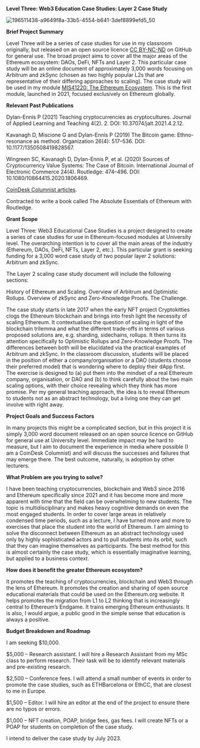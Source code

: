 **Level Three: Web3 Education Case Studies: Layer 2 Case Study**

![196511438-a9649f8a-33b5-4554-b641-3def8899efd5_50](https://user-images.githubusercontent.com/84196983/196559053-6ecd017a-ad12-491b-b55d-beedb14ac3bc.png) 

**Brief Project Summary**


Level Three will be a series of case studies for use in my classroom originally, but released on an open source licence [CC BY-NC-ND](https://creativecommons.org/licenses/by-nc-nd/2.0/) on GitHub for general use. The broad project aims to cover all the major areas of the Ethereum ecosystem: DAOs, DeFi, NFTs and Layer 2. This particular case study will be an online document of approximately 3,000 words focusing on Arbitrum and zkSync (chosen as two highly popular L2s that are representative of their differing approaches to scaling). The case study will be used in my module [MIS41220: The Ethereum Ecosystem](https://hub.ucd.ie/usis/!W_HU_MENU.P_PUBLISH?p_tag=MODULE&MODULE=MIS41220). This is the first module, launched in 2021, focused exclusively on Ethereum globally. 


**Relevant Past Publications**

Dylan-Ennis P (2021) Teaching cryptocurrencies as cryptocultures. Journal of Applied Learning and Teaching 4(2). 2. DOI: 10.37074/jalt.2021.4.2.12.

Kavanagh D, Miscione G and Dylan-Ennis P (2019) The Bitcoin game: Ethno-resonance as method. Organization 26(4): 517–536. DOI: 10.1177/1350508419828567.

Wingreen SC, Kavanagh D, Dylan-Ennis P, et al. (2020) Sources of Cryptocurrency Value Systems: The Case of Bitcoin. International Journal of Electronic Commerce 24(4). Routledge: 474–496. DOI: 10.1080/10864415.2020.1806469.

[CoinDesk Columnist articles](https://www.coindesk.com/author/PaulEnnis/).

Contracted to write a book called The Absolute Essentials of Ethereum with Routledge.


**Grant Scope**

Level Three: Web3 Educational Case Studies is a project designed to create a series of case studies for use in Ethereum-focused modules at University level. The overarching intention is to cover all the main areas of the industry (Ethereum, DAOs, DeFi, NFTs, Layer 2, etc.). This particular grant is seeking funding for a 3,000 word case study of two popular layer 2 solutions: Arbitrum and zkSync.

The Layer 2 scaling case study document will include the following sections:

History of Ethereum and Scaling.
Overview of Arbitrum and Optimistic Rollups.
Overview of zkSync and Zero-Knowledge Proofs.
The Challenge.

The case study starts in late 2017 when the early NFT project Cryptokitties clogs the Ethereum blockchain and brings into fresh light the necessity of scaling Ethereum. It contextualises the question of scaling in light of the blockchain trilemma and what the different trade-offs in terms of various proposed solutions are, e.g. sharding, sidechains, rollups. It then turns its attention specifically to Optimistic Rollups and Zero-Knowledge Proofs. The differences between both will be elucidated via the practical examples of Arbitrum and zkSync. In the classroom discussion, students will be placed in the position of either a company/organisation or a DAO (students choose their preferred model) that is wondering where to deploy their dApp first. The exercise is designed to (a) put them into the mindset of a real Ethereum company, organisation, or DAO and (b) to think carefully about the two main scaling options, with their choice revealing which they think has more promise. Per my general teaching approach, the idea is to reveal Ethereum to students not as an abstract technology, but a living one they can get involve with right away.

**Project Goals and Success Factors**

In many projects this might be a complicated section, but in this project it is simply 3,000 word document released on an open source licence on GitHub for general use at University level. Immediate impact may be hard to measure, but I aim to document the experience in media where possible (I am a CoinDesk Columnist) and will discuss the successes and failures that may emerge there. The best outcome, naturally, is adoption by other lecturers.


**What Problem are you trying to solve?**

I have been teaching cryptocurrencies, blockchain and Web3 since 2016 and Ethereum specifically since 2021 and it has become more and more apparent with time that the field can be overwhelming to new students. The topic is multidisciplinary and makes heavy cognitive demands on even the most engaged students. In order to cover large areas in relatively condensed time periods, such as a lecture, I have turned more and more to exercises that place the student into the world of Ethereum. I am aiming to solve the disconnect between Ethereum as an abstract technology used only by highly sophisticated actors and to pull students into its orbit, such that they can imagine themselves as participants. The best method for this is almost certainly the case study, which is essentially imaginative learning, but applied to a business context. 


**How does it benefit the greater Ethereum ecosystem?**

It promotes the teaching of cryptocurrencies, blockchain and Web3 through the lens of Ethereum. It promotes the creation and sharing of open source educational materials that could be used on the Ethereum.org website. It helps promotes the migration from L1 to L2 thinking that is increasingly central to Ethereum’s Endgame. It trains emerging Ethereum enthusiasts. It is also, I would argue, a public good in the simple sense that education is always a positive. 


**Budget Breakdown and Roadmap**

I am seeking $10,000.

$5,000 – Research assistant.
I will hire a Research Assistant from my MSc class to perform research. Their task will be to identify relevant materials and pre-existing research. 

$2,500 – Conference fees. 
I will attend a small number of events in order to promote the case studies, such as ETHBarcelona or EthCC, that are closest to me in Europe.

$1,500 – Editor. 
I will hire an editor at the end of the project to ensure there are no typos or errors.

$1,000 – NFT creation, POAP, bridge fees, gas fees.
I will create NFTs or a POAP for students on completion of the case study. 

I intend to deliver the case study by July 2023.
